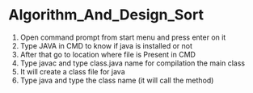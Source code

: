 # Algorithm_And_Design_Sort
1.	Open command  prompt from start menu and press enter on it
2.	Type JAVA in CMD to know if java is installed or not
3.	After that go to location where file is Present in CMD
4.	Type javac and type class.java name for compilation the main class
5.	It will create a class file for java 
6.	Type java and type the class name (it will call the method)  
